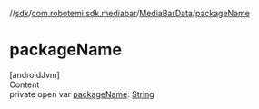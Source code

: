 //[sdk](../../../index.md)/[com.robotemi.sdk.mediabar](../index.md)/[MediaBarData](index.md)/[packageName](package-name.md)



# packageName  
[androidJvm]  
Content  
private open var [packageName](package-name.md): [String](https://developer.android.com/reference/kotlin/java/lang/String.html)  



